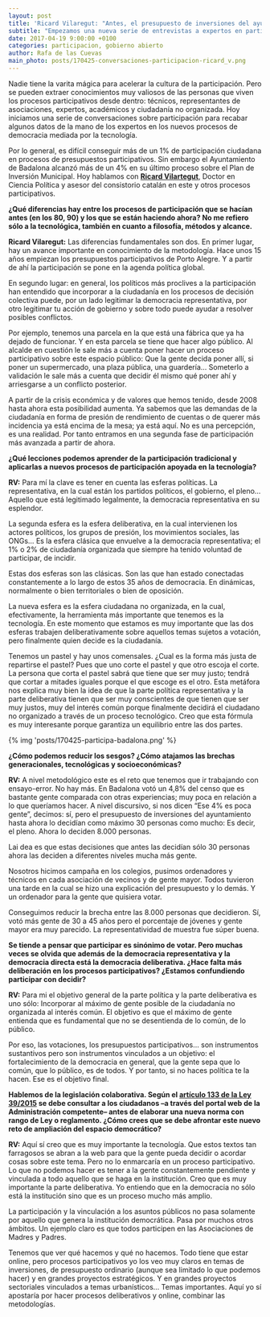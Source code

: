 ```yaml
---
layout: post
title: 'Ricard Vilaregut: "Antes, el presupuesto de inversiones del ayuntamiento lo decidían 30 personas. Ahora lo deciden 8.000"'
subtitle: "Empezamos una nueva serie de entrevistas a expertos en participación con Ricard Vilaregut, Doctor en Ciencia política y asesor en los últimos procesos participativos del Ayuntamiento de Badalona"
date: 2017-04-19 9:00:00 +0100
categories: participacion, gobierno abierto
author: Rafa de las Cuevas
main_photo: posts/170425-conversaciones-participacion-ricard_v.png
---
```


Nadie tiene la varita mágica para acelerar la cultura de la participación. Pero se pueden extraer conocimientos muy valiosos de las personas que viven los procesos participativos desde dentro: técnicos, representantes de asociaciones, expertos, académicos y ciudadanía no organizada. Hoy iniciamos una serie de conversaciones sobre participación para recabar algunos datos de la mano de los expertos en los nuevos procesos de democracia mediada por la tecnología.

Por lo general, es difícil conseguir más de un 1% de participación ciudadana en procesos de presupuestos participativos. Sin embargo el Ayuntamiento de Badalona alcanzó más de un 4% en su último proceso sobre el Plan de Inversión Municipal. Hoy hablamos con **[Ricard Vilartegut](https://twitter.com/RicardVilaregut)**, Doctor en Ciencia Política y asesor del consistorio catalán en este y otros procesos participativos.

**¿Qué diferencias hay entre los procesos de participación que se hacían antes (en los 80, 90) y los que se están haciendo ahora? No me refiero sólo a la tecnológica, también en cuanto a filosofía, métodos y alcance.**

**Ricard Vilaregut:** Las diferencias fundamentales son dos. En primer lugar, hay un avance importante en conocimiento de la metodología. Hace unos 15 años empiezan los presupuestos participativos de Porto Alegre. Y a partir de ahí la participación se pone en la agenda política global.

En segundo lugar: en general, los políticos más proclives a la participación han entendido que incorporar a la ciudadanía en los procesos de decisión colectiva puede, por un lado legitimar la democracia representativa, por otro legitimar tu acción de gobierno y sobre todo puede ayudar a resolver posibles conflictos.

Por ejemplo, tenemos una parcela en la que está una fábrica que ya ha dejado de funcionar. Y en esta parcela se tiene que hacer algo público. Al alcalde en cuestión le sale más a cuenta poner hacer un proceso participativo sobre este espacio público: Que la gente decida poner allí, si poner un supermercado, una plaza pública, una guardería… Someterlo a validación le sale más a cuenta que decidir él mismo qué poner ahí y arriesgarse a un conflicto posterior.

A partir de la crisis económica y de valores que hemos tenido, desde 2008 hasta ahora esta posibilidad aumenta. Ya sabemos que las demandas de la ciudadanía en forma de presión de rendimiento de cuentas o de querer más incidencia ya está encima de la mesa; ya está aquí. No es una percepción, es una realidad. Por tanto entramos en una segunda fase de participación más avanzada a partir de ahora.

**¿Qué lecciones podemos aprender de la participación tradicional y aplicarlas a nuevos procesos de participación apoyada en la tecnología?**

**RV:** Para mí la clave es tener en cuenta las esferas políticas. La representativa, en la cual están los partidos políticos, el gobierno, el pleno… Aquello que está legitimado legalmente, la democracia representativa en su esplendor.

La segunda esfera es la esfera deliberativa, en la cual intervienen los actores políticos, los grupos de presión, los movimientos sociales, las ONGs… Es la esfera clásica que envuelve a la democracia representativa; el 1% o 2% de ciudadanía organizada que siempre ha tenido voluntad de participar, de incidir.

Estas dos esferas son las clásicas. Son las que han estado conectadas constantemente a lo largo de estos 35 años de democracia. En dinámicas, normalmente o bien territoriales o bien de oposición.

La nueva esfera es la esfera ciudadana no organizada, en la cual, efectivamente, la herramienta más importante que tenemos es la tecnología. En este momento que estamos es muy importante que las dos esferas trabajen deliberativamente sobre aquellos temas sujetos a votación, pero finalmente quien decide es la ciudadanía.

Tenemos un pastel y hay unos comensales. ¿Cual es la forma más justa de repartirse el pastel? Pues que uno corte el pastel y que otro escoja el corte. La persona que corta el pastel sabrá que tiene que ser muy justo; tendrá que cortar a mitades iguales porque el que escoge es el otro. Esta metáfora nos explica muy bien la idea de que la parte política representativa y la parte deliberativa tienen que ser muy conscientes de que tienen que ser muy justos, muy del interés común porque finalmente decidirá el ciudadano no organizado a través de un proceso tecnológico. Creo que esta fórmula es muy interesante porque garantiza un equilibrio entre las dos partes.

<div class="separator blue short"></div>
{% img 'posts/170425-participa-badalona.png' %}
<div class="separator blue short"></div>

**¿Cómo podemos reducir los sesgos? ¿Cómo atajamos las brechas generacionales, tecnológicas y socioeconómicas?**

**RV:** A nivel metodológico este es el reto que tenemos que ir trabajando con ensayo-error. No hay más. En Badalona votó un 4,8% del censo que es bastante gente comparada con otras experiencias; muy poca en relación a lo que queríamos hacer. A nivel discursivo, si nos dicen “Ese 4% es poca gente”, decimos: sí, pero el presupuesto de inversiones del ayuntamiento hasta ahora lo decidían como máximo 30 personas como mucho: Es decir, el pleno. Ahora lo deciden 8.000 personas.

Lai dea es que estas decisiones que antes las decidían sólo 30 personas ahora las deciden a diferentes niveles mucha más gente.

Nosotros hicimos campaña en los colegios, pusimos ordenadores y técnicos en cada asociación de vecinos y de gente mayor. Todos tuvieron una tarde en la cual se hizo una explicación del presupuesto y lo demás. Y un ordenador para la gente que quisiera votar.

Conseguimos reducir la brecha entre las 8.000 personas que decidieron. Sí, votó más gente de 30 a 45 años pero el porcentaje de jóvenes y gente mayor era muy parecido. La representatividad de muestra fue súper buena.

**Se tiende a pensar que participar es sinónimo de votar. Pero muchas veces se olvida que además de la democracia representativa y la democracia directa está la democracia deliberativa. ¿Hace falta más deliberación en los procesos participativos? ¿Estamos confundiendo participar con decidir?**

**RV:** Para mi el objetivo general de la parte política y la parte deliberativa es uno sólo: Incorporar al máximo de gente posible de la ciudadanía no organizada al interés común. El objetivo es que el máximo de gente entienda que es fundamental que no se desentienda de lo común, de lo público.

Por eso, las votaciones, los presupuestos participativos… son instrumentos sustantivos pero son instrumentos vinculados a un objetivo: el fortalecimiento de la democracia en general, que la gente sepa que lo común, que lo público, es de todos. Y por tanto, si no haces política te la hacen. Ese es el objetivo final.

**Hablemos de la legislación colaborativa. Según el [artículo 133 de la Ley 39/2015](https://www.boe.es/buscar/act.php?id=BOE-A-2015-10565#a133) se debe consultar a los ciudadanos –a través del portal web de la Administración competente– antes de elaborar una nueva norma con rango de Ley o reglamento. ¿Cómo crees que se debe afrontar este nuevo reto de ampliación del espacio democrático?**

**RV:**  Aquí sí creo que es muy importante la tecnología. Que estos textos tan farragosos se abran a la web para que la gente pueda decidir o acordar cosas sobre este tema. Pero no lo enmarcaría en un proceso participativo. Lo que no podemos hacer es tener a la gente constantemente pendiente y vinculada a todo aquello que se haga en la institución. Creo que es muy importante la parte deliberativa. Yo entiendo que en la democracia no sólo está la institución sino que es un proceso mucho más amplio.

La participación y la vinculación a los asuntos públicos no pasa solamente por aquello que genera la institución democrática. Pasa por muchos otros ámbitos. Un ejemplo claro es que todos participen en las Asociaciones de Madres y Padres.

Tenemos que ver qué hacemos y qué no hacemos. Todo tiene que estar online, pero procesos participativos yo los veo muy claros en temas de inversiones, de presupuesto ordinario (aunque sea limitado lo que podemos hacer) y en grandes proyectos estratégicos. Y en grandes proyectos sectoriales vinculados a temas urbanísticos… Temas importantes. Aquí yo sí apostaría por hacer procesos deliberativos y online, combinar las metodologías.

